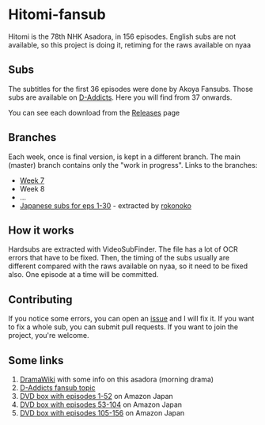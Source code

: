 # Hitomi-fansub
Hitomi is the 78th NHK Asadora, in 156 episodes. English subs are not available, so this project is doing it, retiming for the raws available on nyaa

## Subs

The subtitles for the first 36 episodes were done by Akoya Fansubs. Those subs are available on [D-Addicts](http://www.d-addicts.com/forums/viewtopic.php?f=13&t=161623). Here you will find from 37 onwards.

You can see each download from the [Releases](https://github.com/Magneticdud/Hitomi-fansub/releases) page

## Branches

Each week, once is final version, is kept in a different branch. The main (master) branch contains only the "work in progress". Links to the branches:

* [Week 7](https://github.com/Magneticdud/Hitomi-fansub/tree/Week7)
* Week 8
* ...
* [Japanese subs for eps 1-30](https://github.com/Magneticdud/Hitomi-fansub/tree/Nihongo) - extracted by [rokonoko](http://www.d-addicts.com/forums/viewtopic.php?t=60234)

## How it works

Hardsubs are extracted with VideoSubFinder. The file has a lot of OCR errors that have to be fixed. Then, the timing of the subs usually are different compared with the raws available on nyaa, so it need to be fixed also. One episode at a time will be committed.

## Contributing

If you notice some errors, you can open an [issue](https://github.com/Magneticdud/Hitomi-fansub/issues) and I will fix it. If you want to fix a whole sub, you can submit pull requests. If you want to join the project, you're welcome.

## Some links

1. [DramaWiki](http://wiki.d-addicts.com/Hitomi) with some info on this asadora (morning drama)
2. [D-Addicts fansub topic](http://www.d-addicts.com/forums/viewtopic.php?f=13&t=161623)
3. [DVD box with episodes 1-52](https://www.amazon.co.jp/%E7%9E%B3-%E5%AE%8C%E5%85%A8%E7%89%88-DVD-BOX-I-%E6%A6%AE%E5%80%89%E5%A5%88%E3%80%85/dp/B001E3TS8M/) on Amazon Japan
4. [DVD box with episodes 53-104](https://www.amazon.co.jp/瞳-完全版-DVD-BOX-II-榮倉奈々/dp/B001GI1XQ0/) on Amazon Japan
5. [DVD box with episodes 105-156](https://www.amazon.co.jp/瞳-完全版-DVD-BOX-III-榮倉奈々/dp/B001GQGY8E/) on Amazon Japan
